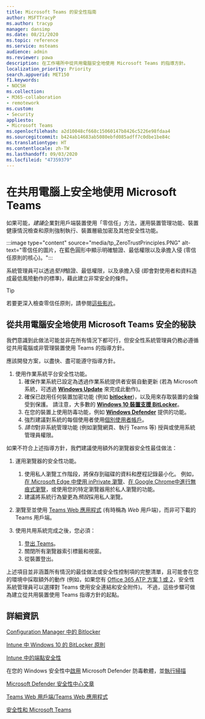 ```yaml
---
title: Microsoft Teams 的安全性指南
author: MSFTTracyP
ms.author: tracyp
manager: dansimp
ms.date: 08/21/2020
ms.topic: reference
ms.service: msteams
audience: admin
ms.reviewer: pawa
description: 在工作場所中從共用電腦安全地使用 Microsoft Teams 的指導方針。
localization_priority: Priority
search.appverid: MET150
f1.keywords:
- NOCSH
ms.collection:
- M365-collaboration
- remotework
ms.custom:
- Security
appliesto:
- Microsoft Teams
ms.openlocfilehash: a2d10048cf668c15060147b8426c5226e98fdaa4
ms.sourcegitcommit: b424ab14683ab5080ebfd085adff7c0dbe1be84c
ms.translationtype: HT
ms.contentlocale: zh-TW
ms.lasthandoff: 09/03/2020
ms.locfileid: "47359379"
---
```

# <a name="use-microsoft-teams-securely-on-shared-computers"></a>在共用電腦上安全地使用 Microsoft Teams

如果可能，*建議*企業對用戶端裝置使用「零信任」方法，運用裝置管理功能、裝置健康情況檢查和原則強制執行、裝置層級加密及其他安全性功能。

:::image type="content" source="media/tp_ZeroTrustPrinciples.PNG" alt-text="零信任的圖片，在藍色圓形中顯示明確驗證、最低權限以及承擔入侵 (零信任原則的核心)。":::

系統管理員可以透過*堅持*驗證、最低權限，以及承擔入侵 (即會對使用者和資料造成最低風險動作的標準)，藉此建立非常安全的條件。

> [!TIP]
> 若要更深入檢查零信任原則，請參閱[這些影片](https://docs.microsoft.com/security/ciso-workshop/ciso-workshop-module-3#part-2-zero-trust-definition-and-models-1537)。

## <a name="tips-for-using-microsoft-teams-securely-from-a-shared-computer"></a>從共用電腦安全地使用 Microsoft Teams 安全的秘訣

我們意識到此做法可能並非在所有情況下都可行，但安全性系統管理員仍務必遵循從共用電腦或非管理裝置使用 Teams 的指導方針。

應該開發方案，以盡快、盡可能遵守指導方針。

1. 使用作業系統平台安全性功能。
    1. 確保作業系統已設定為透過作業系統提供者安裝自動更新 (若為 Microsoft 系統，可透過 [**Windows Update**](https://support.microsoft.com/help/12373/windows-update-faq) 來完成此動作)。 
    1. 確保已啟用任何裝置加密功能 (例如 [**bitlocker**](https://docs.microsoft.com/windows/security/information-protection/bitlocker/bitlocker-overview))，以及用來存取裝置的金鑰受到保護。  請注意，大多數的 [**Windows 10 裝置支援 BitLocker**](https://docs.microsoft.com/windows/security/information-protection/bitlocker/bitlocker-device-encryption-overview-windows-10)。 
    1. 在您的裝置上使用防毒功能，例如 [**Windows Defender**](https://docs.microsoft.com/windows/security/threat-protection/microsoft-defender-antivirus/microsoft-defender-antivirus-in-windows-10) 提供的功能。
    1. 強烈建議對系統的每個使用者使用[個別使用者帳戶](https://support.microsoft.com/help/4026923/windows-10-create-a-local-user-or-administrator-account)。
    1. *請勿*對非系統管理功能 (例如瀏覽網頁、執行 Teams 等) 授與或使用系統管理員權限。

如果不符合上述指導方針，我們建議使用額外的瀏覽器安全性最佳做法：

1. 運用瀏覽器的安全性功能。
    1. 使用私人瀏覽工作階段，將保存到磁碟的資料和歷程記錄最小化。 例如，[在 Microsoft Edge 中使用 inPrivate 瀏覽](https://support.microsoft.com/help/4533513/microsoft-edge-browse-inprivate)、[在 Google Chrome中進行無痕式瀏覽](https://support.google.com/chrome/answer/95464?co=GENIE.Platform%3DDesktop&hl=en)，或使用您的特定瀏覽器用於私人瀏覽的功能。 
    1. 建議將系統行為變更為*預設*採用私人瀏覽。 

2. 瀏覽至並使用 [Teams Web 應用程式](https://teams.microsoft.com) (有時稱為 *Web* 用戶端)，而非可下載的Teams 用戶端。

3. 使用共用系統完成之後，您必須： 
    1. [登出 Teams](https://support.microsoft.com/office/sign-out-of-teams-a6d76e69-e1dd-4bc4-8e5f-04ba48384487)。
    1. 關閉所有瀏覽器索引標籤和視窗。
    1. 從裝置登出。

上述項目並非涵蓋所有情況的最佳做法或安全性控制項的完整清單，且可能會在您的環境中採取額外的動作 (例如，如果您有 [Office 365 ATP 方案 1 或 2](https://docs.microsoft.com/microsoft-365/security/office-365-security/office-365-atp?view=o365-worldwide#office-365-atp-plan-1-and-plan-2)，安全性系統管理員可以選擇對 Teams 使用安全連結和安全附件)。 不過，這些步驟可做為建立從共用裝置使用 Teams 指導方針的起點。

## <a name="more-information"></a>詳細資訊

[Configuration Manager 中的 Bitlocker](https://docs.microsoft.com/mem/configmgr/protect/deploy-use/bitlocker/deploy-management-agent)

[Intune 中 Windows 10 的 BitLocker 原則](https://docs.microsoft.com/mem/intune/protect/encrypt-devices)

[Intune 中的端點安全性](https://docs.microsoft.com/mem/intune/protect/endpoint-security)

在您的 Windows 安全性中[啟用](https://docs.microsoft.com/windows/security/threat-protection/microsoft-defender-antivirus/microsoft-defender-security-center-antivirus#ensure-microsoft-defender-antivirus-is-enabled-in-the-windows-security-app) Microsoft Defender 防毒軟體，並[執行掃描](https://docs.microsoft.com/windows/security/threat-protection/microsoft-defender-antivirus/microsoft-defender-security-center-antivirus#run-a-scan-with-the-windows-security-app)

[Microsoft Defender 安全性中心文章](https://docs.microsoft.com/windows/security/threat-protection/microsoft-defender-antivirus/microsoft-defender-security-center-antivirus)

[Teams Web 用戶端/Teams Web 應用程式](https://docs.microsoft.com/microsoftteams/get-clients#web-client)

[安全性和 Microsoft Teams](https://docs.microsoft.com/microsoftteams/teams-security-guide)
